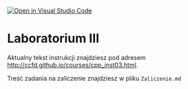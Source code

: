 [![Open in Visual Studio Code](https://classroom.github.com/assets/open-in-vscode-2e0aaae1b6195c2367325f4f02e2d04e9abb55f0b24a779b69b11b9e10269abc.svg)](https://classroom.github.com/online_ide?assignment_repo_id=17130945&assignment_repo_type=AssignmentRepo)
# Laboratorium III

Aktualny tekst instrukcji znajdziesz pod adresem <http://ccfd.github.io/courses/cpp_inst03.html>.

Treść zadania na zaliczenie znajdziesz w pliku `Zaliczenie.md`
